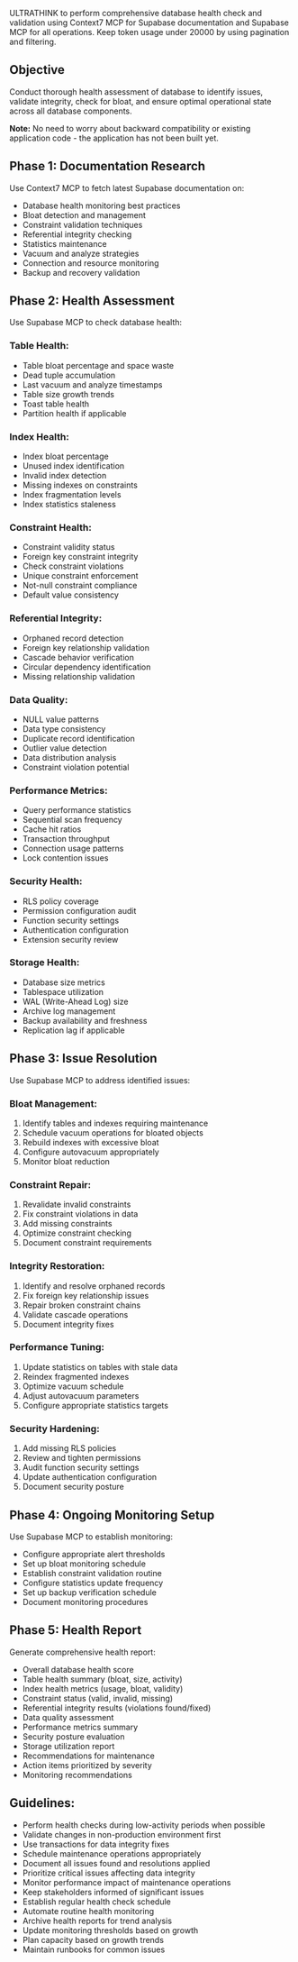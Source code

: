 ULTRATHINK to perform comprehensive database health check and validation using Context7 MCP for Supabase documentation and Supabase MCP for all operations. Keep token usage under 20000 by using pagination and filtering.

## Objective
Conduct thorough health assessment of database to identify issues, validate integrity, check for bloat, and ensure optimal operational state across all database components.

**Note:** No need to worry about backward compatibility or existing application code - the application has not been built yet.

## Phase 1: Documentation Research
Use Context7 MCP to fetch latest Supabase documentation on:
- Database health monitoring best practices
- Bloat detection and management
- Constraint validation techniques
- Referential integrity checking
- Statistics maintenance
- Vacuum and analyze strategies
- Connection and resource monitoring
- Backup and recovery validation

## Phase 2: Health Assessment
Use Supabase MCP to check database health:

### Table Health:
- Table bloat percentage and space waste
- Dead tuple accumulation
- Last vacuum and analyze timestamps
- Table size growth trends
- Toast table health
- Partition health if applicable

### Index Health:
- Index bloat percentage
- Unused index identification
- Invalid index detection
- Missing indexes on constraints
- Index fragmentation levels
- Index statistics staleness

### Constraint Health:
- Constraint validity status
- Foreign key constraint integrity
- Check constraint violations
- Unique constraint enforcement
- Not-null constraint compliance
- Default value consistency

### Referential Integrity:
- Orphaned record detection
- Foreign key relationship validation
- Cascade behavior verification
- Circular dependency identification
- Missing relationship validation

### Data Quality:
- NULL value patterns
- Data type consistency
- Duplicate record identification
- Outlier value detection
- Data distribution analysis
- Constraint violation potential

### Performance Metrics:
- Query performance statistics
- Sequential scan frequency
- Cache hit ratios
- Transaction throughput
- Connection usage patterns
- Lock contention issues

### Security Health:
- RLS policy coverage
- Permission configuration audit
- Function security settings
- Authentication configuration
- Extension security review

### Storage Health:
- Database size metrics
- Tablespace utilization
- WAL (Write-Ahead Log) size
- Archive log management
- Backup availability and freshness
- Replication lag if applicable

## Phase 3: Issue Resolution
Use Supabase MCP to address identified issues:

### Bloat Management:
1. Identify tables and indexes requiring maintenance
2. Schedule vacuum operations for bloated objects
3. Rebuild indexes with excessive bloat
4. Configure autovacuum appropriately
5. Monitor bloat reduction

### Constraint Repair:
1. Revalidate invalid constraints
2. Fix constraint violations in data
3. Add missing constraints
4. Optimize constraint checking
5. Document constraint requirements

### Integrity Restoration:
1. Identify and resolve orphaned records
2. Fix foreign key relationship issues
3. Repair broken constraint chains
4. Validate cascade operations
5. Document integrity fixes

### Performance Tuning:
1. Update statistics on tables with stale data
2. Reindex fragmented indexes
3. Optimize vacuum schedule
4. Adjust autovacuum parameters
5. Configure appropriate statistics targets

### Security Hardening:
1. Add missing RLS policies
2. Review and tighten permissions
3. Audit function security settings
4. Update authentication configuration
5. Document security posture

## Phase 4: Ongoing Monitoring Setup
Use Supabase MCP to establish monitoring:
- Configure appropriate alert thresholds
- Set up bloat monitoring schedule
- Establish constraint validation routine
- Configure statistics update frequency
- Set up backup verification schedule
- Document monitoring procedures

## Phase 5: Health Report
Generate comprehensive health report:
- Overall database health score
- Table health summary (bloat, size, activity)
- Index health metrics (usage, bloat, validity)
- Constraint status (valid, invalid, missing)
- Referential integrity results (violations found/fixed)
- Data quality assessment
- Performance metrics summary
- Security posture evaluation
- Storage utilization report
- Recommendations for maintenance
- Action items prioritized by severity
- Monitoring recommendations

## Guidelines:
- Perform health checks during low-activity periods when possible
- Validate changes in non-production environment first
- Use transactions for data integrity fixes
- Schedule maintenance operations appropriately
- Document all issues found and resolutions applied
- Prioritize critical issues affecting data integrity
- Monitor performance impact of maintenance operations
- Keep stakeholders informed of significant issues
- Establish regular health check schedule
- Automate routine health monitoring
- Archive health reports for trend analysis
- Update monitoring thresholds based on growth
- Plan capacity based on growth trends
- Maintain runbooks for common issues